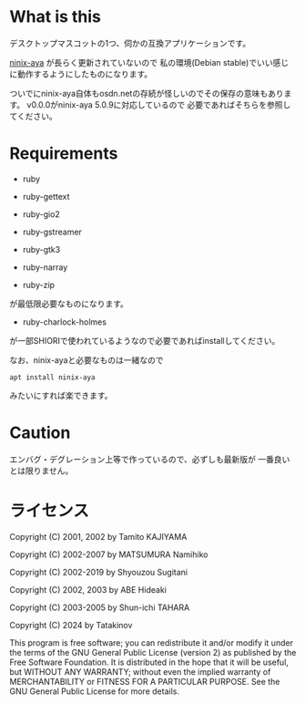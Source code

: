 # What is this

デスクトップマスコットの1つ、伺かの互換アプリケーションです。

[ninix-aya](https://ja.osdn.net/projects/ninix-aya/)
が長らく更新されていないので
私の環境(Debian stable)でいい感じに動作するようにしたものになります。

ついでにninix-aya自体もosdn.netの存続が怪しいのでその保存の意味もあります。
v0.0.0がninix-aya 5.0.9に対応しているので
必要であればそちらを参照してください。

# Requirements

- ruby

- ruby-gettext

- ruby-gio2

- ruby-gstreamer

- ruby-gtk3

- ruby-narray

- ruby-zip

が最低限必要なものになります。

- ruby-charlock-holmes

が一部SHIORIで使われているようなので必要であればinstallしてください。

なお、ninix-ayaと必要なものは一緒なので

```
apt install ninix-aya
```

みたいにすれば楽できます。

# Caution

エンバグ・デグレーション上等で作っているので、必ずしも最新版が
一番良いとは限りません。

# ライセンス

Copyright (C) 2001, 2002 by Tamito KAJIYAMA

Copyright (C) 2002-2007 by MATSUMURA Namihiko

Copyright (C) 2002-2019 by Shyouzou Sugitani

Copyright (C) 2002, 2003 by ABE Hideaki

Copyright (C) 2003-2005 by Shun-ichi TAHARA

Copyright (C) 2024 by Tatakinov

This program is free software; you can redistribute it and/or modify it
under the terms of the GNU General Public License (version 2) as
published by the Free Software Foundation.  It is distributed in the
hope that it will be useful, but WITHOUT ANY WARRANTY; without even the
implied warranty of MERCHANTABILITY or FITNESS FOR A PARTICULAR
PURPOSE.  See the GNU General Public License for more details.

